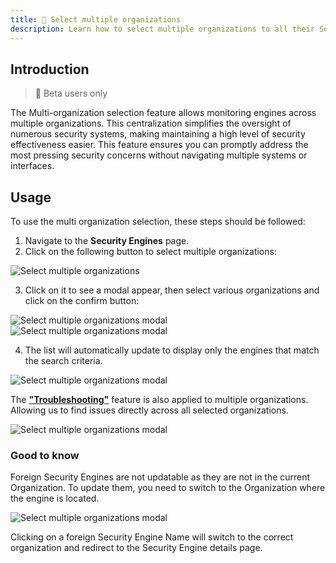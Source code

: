 ```yaml
---
title: 🧪 Select multiple organizations
description: Learn how to select multiple organizations to all their Security Engines in the CrowdSec Console
---
```


## Introduction

> 🧪 Beta users only

The Multi-organization selection feature allows monitoring engines across multiple organizations. This centralization simplifies the oversight of numerous security systems, making maintaining a high level of security effectiveness easier. This feature ensures you can promptly address the most pressing security concerns without navigating multiple systems or interfaces.

## Usage

To use the multi organization selection, these steps should be followed:

1. Navigate to the **Security Engines** page.
2. Click on the following button to select multiple organizations:

![Select multiple organizations](/img/console/security_engines/select-multiple-organizations-button.png)

3. Click on it to see a modal appear, then select various organizations and click on the confirm button:

![Select multiple organizations modal](/img/console/security_engines/select-multiple-organizations-modal-1.png)
![Select multiple organizations modal](/img/console/security_engines/select-multiple-organizations-modal-2.png)

4. The list will automatically update to display only the engines that match the search criteria.

![Select multiple organizations modal](/img/console/security_engines/select-multiple-organizations-list.png)

The [**"Troubleshooting"**](/console/security_engines/troubleshooting) feature is also applied to multiple organizations. Allowing us to find issues directly across all selected organizations.

![Select multiple organizations modal](/img/console/security_engines/select-multiple-organizations-troubleshooting.png)

### Good to know

Foreign Security Engines are not updatable as they are not in the current Organization. To update them, you need to switch to the Organization where the engine is located.

![Select multiple organizations modal](/img/console/security_engines/select-multiple-organizations-foreign-engine.png)

Clicking on a foreign Security Engine Name will switch to the correct organization and redirect to the Security Engine details page.
